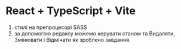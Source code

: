 # React + TypeScript + Vite

1. стилі на препроцесорі SASS
2. за допомогою редаксу можемо керувати станом та Видаляти, Змінювати і Відмічати як зроблено завдання.
